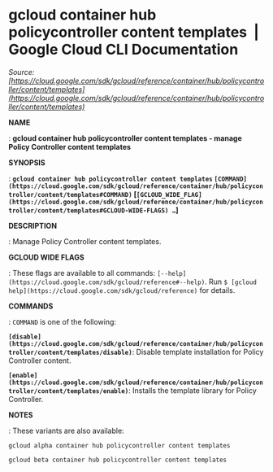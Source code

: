 # gcloud container hub policycontroller content templates  |  Google Cloud CLI Documentation

*Source: [https://cloud.google.com/sdk/gcloud/reference/container/hub/policycontroller/content/templates](https://cloud.google.com/sdk/gcloud/reference/container/hub/policycontroller/content/templates)*

**NAME**

: **gcloud container hub policycontroller content templates - manage Policy Controller content templates**

**SYNOPSIS**

: **`gcloud container hub policycontroller content templates` `[COMMAND](https://cloud.google.com/sdk/gcloud/reference/container/hub/policycontroller/content/templates#COMMAND)` [`[GCLOUD_WIDE_FLAG](https://cloud.google.com/sdk/gcloud/reference/container/hub/policycontroller/content/templates#GCLOUD-WIDE-FLAGS) …`]**

**DESCRIPTION**

: Manage Policy Controller content templates.

**GCLOUD WIDE FLAGS**

: These flags are available to all commands: `[--help](https://cloud.google.com/sdk/gcloud/reference#--help)`.
Run `$ [gcloud help](https://cloud.google.com/sdk/gcloud/reference)` for details.

**COMMANDS**

: ``COMMAND`` is one of the following:

**`[disable](https://cloud.google.com/sdk/gcloud/reference/container/hub/policycontroller/content/templates/disable)`**:
Disable template installation for Policy Controller content.

**`[enable](https://cloud.google.com/sdk/gcloud/reference/container/hub/policycontroller/content/templates/enable)`**:
Installs the template library for Policy Controller.

**NOTES**

: These variants are also available:

```
gcloud alpha container hub policycontroller content templates
```

```
gcloud beta container hub policycontroller content templates
```